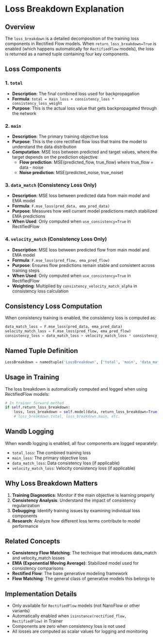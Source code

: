 # Loss Breakdown Explanation

## Overview

The `loss_breakdown` is a detailed decomposition of the training loss components in Rectified Flow models. When `return_loss_breakdown=True` is enabled (which happens automatically for `RectifiedFlow` models), the loss is returned as a named tuple containing four key components.

## Loss Components

### 1. `total`
- **Description**: The final combined loss used for backpropagation
- **Formula**: `total = main_loss + consistency_loss * consistency_loss_weight`
- **Purpose**: This is the actual loss value that gets backpropagated through the network

### 2. `main`
- **Description**: The primary training objective loss
- **Purpose**: This is the core rectified flow loss that trains the model to understand the data distribution
- **Computation**: MSE loss between predicted and target values, where the target depends on the prediction objective:
  - **Flow prediction**: MSE(predicted_flow, true_flow) where true_flow = data - noise
  - **Noise prediction**: MSE(predicted_noise, true_noise)

### 3. `data_match` (Consistency Loss Only)
- **Description**: MSE loss between predicted data from main model and EMA model
- **Formula**: `F.mse_loss(pred_data, ema_pred_data)`
- **Purpose**: Measures how well current model predictions match stabilized EMA predictions
- **When Used**: Only computed when `use_consistency=True` in RectifiedFlow

### 4. `velocity_match` (Consistency Loss Only)
- **Description**: MSE loss between predicted flow from main model and EMA model
- **Formula**: `F.mse_loss(pred_flow, ema_pred_flow)`
- **Purpose**: Ensures flow predictions remain stable and consistent across training steps
- **When Used**: Only computed when `use_consistency=True` in RectifiedFlow
- **Weighting**: Multiplied by `consistency_velocity_match_alpha` in consistency loss calculation

## Consistency Loss Computation

When consistency training is enabled, the consistency loss is computed as:

```python
data_match_loss = F.mse_loss(pred_data, ema_pred_data)
velocity_match_loss = F.mse_loss(pred_flow, ema_pred_flow)
consistency_loss = data_match_loss + velocity_match_loss * consistency_velocity_match_alpha
```

## Named Tuple Definition

```python
LossBreakdown = namedtuple('LossBreakdown', ['total', 'main', 'data_match', 'velocity_match'])
```

## Usage in Training

The loss breakdown is automatically computed and logged when using RectifiedFlow models:

```python
# In trainer forward method
if self.return_loss_breakdown:
    loss, loss_breakdown = self.model(data, return_loss_breakdown=True)
    # loss_breakdown.total, loss_breakdown.main, etc.
```

## Wandb Logging

When wandb logging is enabled, all four components are logged separately:

- `total_loss`: The combined training loss
- `main_loss`: The primary objective loss
- `data_match_loss`: Data consistency loss (if applicable)
- `velocity_match_loss`: Velocity consistency loss (if applicable)

## Why Loss Breakdown Matters

1. **Training Diagnostics**: Monitor if the main objective is learning properly
2. **Consistency Analysis**: Understand the impact of consistency regularization
3. **Debugging**: Identify training issues by examining individual loss components
4. **Research**: Analyze how different loss terms contribute to model performance

## Related Concepts

- **Consistency Flow Matching**: The technique that introduces data_match and velocity_match losses
- **EMA (Exponential Moving Average)**: Stabilized model used for consistency comparisons
- **Rectified Flow**: The base generative modeling framework
- **Flow Matching**: The general class of generative models this belongs to

## Implementation Details

- Only available for `RectifiedFlow` models (not NanoFlow or other variants)
- Automatically enabled when `isinstance(rectified_flow, RectifiedFlow)` in Trainer
- Components are zero when consistency loss is not used
- All losses are computed as scalar values for logging and monitoring
